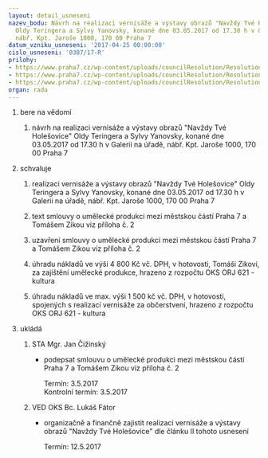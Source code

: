 ```yaml
---
layout: detail_usneseni
nazev_bodu: Návrh na realizaci vernisáže a výstavy obrazů "Navždy Tvé Holešovice"
  Oldy Teringera a Sylvy Yanovsky, konané dne 03.05.2017 od 17.30 h v Galerii na úřadě,
  nábř. Kpt. Jaroše 1000, 170 00 Praha 7
datum_vzniku_usneseni: '2017-04-25 00:00:00'
cislo_usneseni: '0387/17-R'
prilohy:
- https://www.praha7.cz/wp-content/uploads/councilResolution/Resolutions/28973/export/M19DV_Teringer_GNU_03_05_2017~194455.doc
- https://www.praha7.cz/wp-content/uploads/councilResolution/Resolutions/28973/export/S12_Zika_GNU_Teringer_03_05_2017_NV~194454.doc
- https://www.praha7.cz/wp-content/uploads/councilResolution/Resolutions/28973/export/export~296221.pdf
organ: rada
---
```

<ol class="urzList_view" id="urzList">
<li id="" class="urzClass1"><span name="1">bere na vědomí</span> 
<ol class="urzOlClass">
<li id="" class="urzClass2" style="TEXT-ALIGN: left"><span><p>návrh na realizaci vernisáže a výstavy obrazů "Navždy Tvé Holešovice" Oldy Teringera a Sylvy Yanovsky, konané dne 03.05.2017 od 17.30 h v Galerii na úřadě, nábř. Kpt. Jaroše 1000, 170 00 Praha 7<br></p></span></li></ol></li>
<li id="" class="urzClass1"><span name="24">schvaluje</span> 
<ol class="urzOlClass">
<li id="" class="urzClass2" style="TEXT-ALIGN: left"><span><p>realizaci vernisáže a výstavy obrazů "Navždy Tvé Holešovice" Oldy Teringera a Sylvy Yanovsky, konané dne 03.05.2017 od 17.30 h v Galerii na úřadě, nábř. Kpt. Jaroše 1000, 170 00 Praha 7</p></span></li>
<li id="" class="urzClass2" style="TEXT-ALIGN: left"><span><p>text smlouvy o umělecké produkci mezi městskou částí Praha 7 a Tomášem Zikou viz příloha č. 2</p></span></li>
<li id="" class="urzClass2" style="TEXT-ALIGN: left"><span><p>uzavření smlouvy o umělecké produkci mezi městskou částí Praha 7 a Tomášem Zikou viz příloha č. 2</p></span></li>
<li id="" class="urzClass2" style="TEXT-ALIGN: left"><span><p>úhradu nákladů ve výši 4 800 Kč vč. DPH, v hotovosti, Tomáši Zikovi, za zajištění umělecké produkce,&nbsp;hrazeno z rozpočtu OKS ORJ 621 - kultura</p></span></li>
<li id="" class="urzClass2" style="TEXT-ALIGN: left"><span><p>úhradu nákladů ve max. výši 1 500 kč vč. DPH, v hotovosti, spojených s realizací vernisáže za občerstvení, hrazeno z rozpočtu OKS ORJ 621 - kultura</p></span></li></ol></li><li class="urzClass1" id="urzUkoly"><span name="1">ukládá</span><ol class="urzOlClass"><li class="urzClass2"><span><p>STA Mgr. Jan Čižinský</p></span><ul class="urzUlClass"><li class="urzClass3"><span><p>podepsat smlouvu o umělecké produkci mezi městskou částí Praha 7 a Tomášem Zikou viz příloha č. 2</p></span><span class="urzUkolTermin">  Termín:&nbsp;3.5.2017</span><div class="urzUkolTermin">  Kontrolní termín:&nbsp;3.5.2017</div></li></ul></li><li class="urzClass2"><span><p>VED OKS Bc. Lukáš Fátor</p></span><ul class="urzUlClass"><li class="urzClass3"><span><p>organizačně a finančně zajistit realizaci vernisáže a výstavy obrazů "Navždy Tvé Holešovice" dle článku II tohoto usnesení</p></span><span class="urzUkolTermin">  Termín:&nbsp;12.5.2017</span></li></ul></li></ol></li>
</ol>